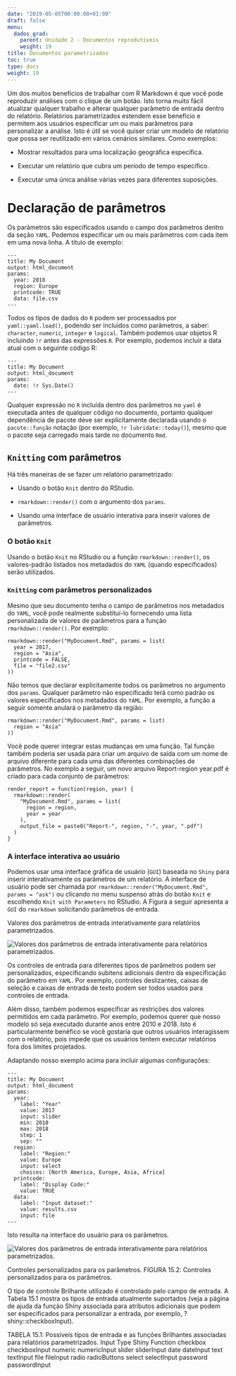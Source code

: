 ```yaml
---
date: "2019-05-05T00:00:00+01:00"
draft: false
menu:
  dados_grad:
    parent: Unidade 2 - Documentos reprodutíveis
    weight: 19
title: Documentos parametrizados
toc: true
type: docs
weight: 19
---
```


Um dos muitos benefícios de trabalhar com R Markdown é que você pode reproduzir análises com o clique de um botão. Isto torna muito fácil atualizar qualquer trabalho e alterar qualquer parâmetro de entrada dentro do relatório. Relatórios parametrizados estendem esse benefício e permitem aos usuários especificar um ou mais parâmetros para personalizar a análise. Isto é útil se você quiser criar um modelo de relatório que possa ser reutilizado em vários cenários similares. Como exemplos:

- Mostrar resultados para uma localização geográfica específica.

- Executar um relatório que cubra um período de tempo específico.

- Executar uma única análise várias vezes para diferentes suposições.


# Declaração de parâmetros 

Os parâmetros são especificados usando o campo dos parâmetros dentro da seção `YAML`. Podemos especificar um ou mais parâmetros com cada item em uma nova linha. A título de exemplo:

```{r}
---
title: My Document
output: html_document
params:
  year: 2018
  region: Europe
  printcode: TRUE
  data: file.csv
---
```

Todos os tipos de dados do `R` podem ser processados por `yaml::yaml.load()`, podendo ser incluídos como parâmetros, a saber: `character`, `numeric`, `integer` e `logical`. Também podemos usar objetos R incluindo `!r` antes das expressões `R`. Por exemplo, podemos incluir a data atual com o seguinte código R:

```{r}
---
title: My Document
output: html_document
params:
  date: !r Sys.Date()
---
```
Qualquer expressão no `R` incluída dentro dos parâmetros no `yaml` é executada antes de qualquer código no documento, portanto qualquer dependência de pacote deve ser explicitamente declarada usando o `pacote::função` notação (por exemplo, `!r lubridate::today()`), mesmo que o pacote seja carregado mais tarde no documento `Rmd`.

## `Knitting` com parâmetros

Há três maneiras de se fazer um relatório parametrizado:

- Usando o botão `Knit` dentro do RStudio.

- `rmarkdown::render()` com o argumento dos `params`.

- Usando uma interface de usuário interativa para inserir valores de parâmetros.

### O botão `Knit`

Usando o botão `Knit` no RStudio ou a função `rmarkdown::render()`, os valores-padrão listados nos metadados do `YAML` (quando especificados) serão utilizados.

### `Knitting` com parâmetros personalizados

Mesmo que seu documento tenha o campo de parâmetros nos metadados do `YAML`, você pode realmente substituí-lo fornecendo uma lista personalizada de valores de parâmetros para a função `rmarkdown::render()`. Por exemplo:

```{r echo=TRUE, message=FALSE, warning=FALSE}
rmarkdown::render("MyDocument.Rmd", params = list(
  year = 2017,
  region = "Asia",
  printcode = FALSE,
  file = "file2.csv"
))
```

Não temos que declarar explicitamente todos os parâmetros no argumento dos `params`. Qualquer parâmetro não especificado terá como padrão os valores especificados nos metadados do `YAML`. Por exemplo, a função a seguir somente anulará o parâmetro da região:

```{r echo=TRUE, message=FALSE, warning=FALSE}
rmarkdown::render("MyDocument.Rmd", params = list(
  region = "Asia"
))
```
Você pode querer integrar estas mudanças em uma função. Tal função também poderia ser usada para criar um arquivo de saída com um nome de arquivo diferente para cada uma das diferentes combinações de parâmetros. No exemplo a seguir, um novo arquivo Report-region year.pdf é criado para cada conjunto de parâmetros:

```{r echo=TRUE, message=FALSE, warning=FALSE}
render_report = function(region, year) {
  rmarkdown::render(
    "MyDocument.Rmd", params = list(
      region = region,
      year = year
    ),
    output_file = paste0("Report-", region, "-", year, ".pdf")
  )
}
```

### A interface interativa ao usuário

Podemos usar uma interface gráfica de usuário (`GUI`) baseada no `Shiny` para inserir interativamente os parâmetros de um relatório. A interface de usuário pode ser chamada por `rmarkdown::render("MyDocument.Rmd", params = "ask")` ou clicando no menu suspenso atrás do botão `Knit` e escolhendo `Knit with Parameters` no RStudio. A Figura a seguir apresenta a `GUI` do `rmarkdown` solicitando parâmetros de entrada.

Valores dos parâmetros de entrada interativamente para relatórios parametrizados.


![Valores dos parâmetros de entrada interativamente para relatórios parametrizados.](https://retaoliveira.github.io/relements/figures/params-input.png)


Os controles de entrada para diferentes tipos de parâmetros podem ser personalizados, especificando subitens adicionais dentro da especificação do parâmetro em `YAML`. Por exemplo, controles deslizantes, caixas de seleção e caixas de entrada de texto podem ser todos usados para controles de entrada.

Além disso, também podemos especificar as restrições dos valores permitidos em cada parâmetro. Por exemplo, podemos querer que nosso modelo só seja executado durante anos entre 2010 e 2018. Isto é particularmente benéfico se você gostaria que outros usuários interagissem com o relatório, pois impede que os usuários tentem executar relatórios fora dos limites projetados.

Adaptando nosso exemplo acima para incluir algumas configurações:

```{r echo=TRUE, message=FALSE, warning=FALSE}
---
title: My Document
output: html_document
params:
  year:
    label: "Year"
    value: 2017
    input: slider
    min: 2010
    max: 2018
    step: 1
    sep: ""
  region:
    label: "Region:"
    value: Europe
    input: select
    choices: [North America, Europe, Asia, Africa]
  printcode:
    label: "Display Code:"
    value: TRUE
  data:
    label: "Input dataset:"
    value: results.csv
    input: file
---
```
Isto resulta na interface do usuário para os parâmetros.

![Valores dos parâmetros de entrada interativamente para relatórios parametrizados.](https://retaoliveira.github.io/relements/figures/params-controls.png)

Controles personalizados para os parâmetros.
FIGURA 15.2: Controles personalizados para os parâmetros.

O tipo de controle Brilhante utilizado é controlado pelo campo de entrada. A Tabela 15.1 mostra os tipos de entrada atualmente suportados (veja a página de ajuda da função Shiny associada para atributos adicionais que podem ser especificados para personalizar a entrada, por exemplo, ?shiny::checkboxInput).

TABELA 15.1: Possíveis tipos de entrada e as funções Brilhantes associadas para relatórios parametrizados.
Input Type	Shiny Function
checkbox	checkboxInput
numeric	numericInput
slider	sliderInput
date	dateInput
text	textInput
file	fileInput
radio	radioButtons
select	selectInput
password	passwordInput
